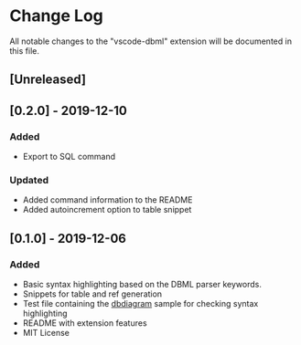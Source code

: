 # Change Log

All notable changes to the "vscode-dbml" extension will be documented in this file.

## [Unreleased]

## [0.2.0] - 2019-12-10
### Added
- Export to SQL command

### Updated
- Added command information to the README
- Added autoincrement option to table snippet

## [0.1.0] - 2019-12-06
### Added
- Basic syntax highlighting based on the DBML parser keywords.
- Snippets for table and ref generation
- Test file containing the [dbdiagram](https://dbdiagram.io) sample for checking syntax highlighting
- README with extension features
- MIT License
